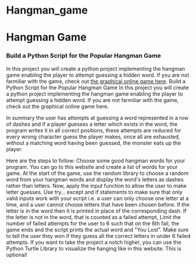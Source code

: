 # Hangman_game
# Hangman Game
### Build a Python Script for the Popular Hangman Game
In this project you will create a python project implementing the hangman game enabling the player to attempt guessing a hidden word. If you are not farmiliar with the game, check out [the graphical online game here](https://www.hangmanwords.com/play).
Build a Python Script for the Popular Hangman Game
In this project you will create a python project implementing the hangman game enabling the player to attempt guessing a hidden word. If you are not farmiliar with the game, check out the graphical online game here.

In summary the user has attempts at guessing a word represented in a row of dashes and if a player guesses a letter which exists in the word, the program writes it in all correct positions, these attempts are reduced for every wrong character guess the player makes, once all are exhausted, without a matching word having been guessed, the monster eats up the player.

Here are the steps to follow:
Choose some good hangman words for your program. You can go to this website and create a list of words for your game.
At the start of the game, use the random library to choose a random word from your hangman words and display the word's letters as dashes rather than letters.
Now, apply the input function to allow the user to make letter guesses. Use try... except and if statements to make sure that only valid inputs work with your script i.e. a user can only choose one letter at a time, and a user cannot choose letters that have been chosen before.
If the letter is in the word then it is printed in place of the corresponding dash. If the letter is not in the word, that is counted as a failed attempt, Limit the number of failed attempts for the user to 6 such that on the 6th fail, the game ends and the script prints the actual word and "You Lost". Make sure to tell the user they won if they guess all the correct letters in under 6 failed attempts.
If you want to take the project a notch higher, you can use the Python Turtle Library to visualize the hanging like in this website. This is optional!